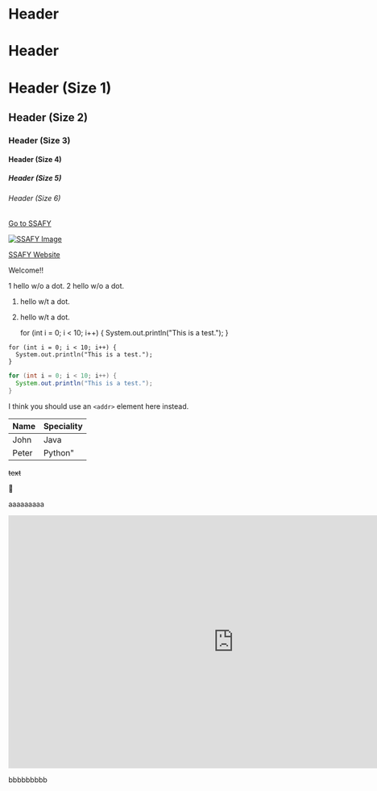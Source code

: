 <h1> Header
<H1> Header

# Header (Size 1)
## Header (Size 2)
### Header (Size 3)
#### Header (Size 4)
##### Header (Size 5)
###### Header (Size 6)

[Go to SSAFY](www.ssafy.com)


[![SSAFY Image](https://edu.ssafy.com/asset/images/logo.png)](https://www.ssafy.com)


<a href="http://www.ssafy.com" target="_blank">SSAFY Website</a>

Welcome!! 


1 hello w/o a dot.
2 hello w/o a dot.
1. hello w/t a dot.
2. hello w/t a dot.

    
    for (int i = 0; i < 10; i++) {
      System.out.println("This is a test.");
    }
    

```
for (int i = 0; i < 10; i++) {
  System.out.println("This is a test.");
}
```

```Java
for (int i = 0; i < 10; i++) {
  System.out.println("This is a test.");
}
```


I think you should use an
`<addr>` element here instead.

Name | Speciality
-------- | -------------
John | Java
Peter | Python"

~~text~~

:camel:

<a href="https://www.youtube.com/watch?v=IcWBn4oW9QQ"></a>


aaaaaaaaa

<iframe width="893" height="502" src="https://www.youtube.com/embed/IcWBn4oW9QQ" frameborder="0" allow="accelerometer; autoplay; encrypted-media; gyroscope; picture-in-picture" allowfullscreen></iframe>


bbbbbbbbb

